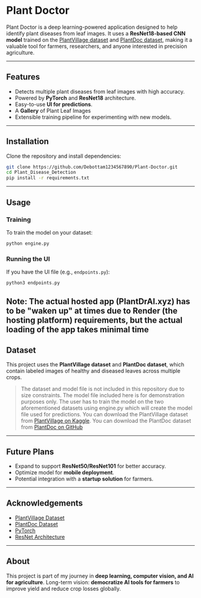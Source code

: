 # Plant Doctor

Plant Doctor is a deep learning-powered application designed to help identify plant diseases from leaf images.
It uses a **ResNet18-based CNN model** trained on the [PlantVillage dataset](https://www.tensorflow.org/datasets/catalog/plant_village) and [PlantDoc dataset](https://github.com/pratikkayal/PlantDoc-Dataset), making it a valuable tool for farmers, researchers, and anyone interested in precision agriculture.

---

## Features

* Detects multiple plant diseases from leaf images with high accuracy.
* Powered by **PyTorch** and **ResNet18** architecture.
* Easy-to-use **UI for predictions**.
* A **Gallery** of Plant Leaf Images
* Extensible training pipeline for experimenting with new models.

---

## Installation

Clone the repository and install dependencies:

```bash
git clone https://github.com/Debottam1234567890/Plant-Doctor.git
cd Plant_Disease_Detection
pip install -r requirements.txt
```

---

## Usage

### Training

To train the model on your dataset:

```bash
python engine.py
```

### Running the UI

If you have the UI file (e.g., `endpoints.py`):

```bash
python3 endpoints.py
```
Note: The actual hosted app (PlantDrAI.xyz) has to be "waken up" at times due to Render (the hosting platform) requirements, but the actual loading of the app takes minimal time
---

## Dataset

This project uses the **PlantVillage dataset** and **PlantDoc dataset**, which contain labeled images of healthy and diseased leaves across multiple crops.

> The dataset and model file is not included in this repository due to size constraints. The model file included here is for demonstration purposes only. The user has to train the model on the two aforementioned datasets using engine.py which will create the model file used for predictions.
> You can download the PlantVillage dataset from [PlantVillage on Kaggle](https://www.kaggle.com/datasets/abdallahalidev/plantvillage-dataset).
> You can download the PlantDoc dataset from [PlantDoc on GitHub](https://github.com/pratikkayal/PlantDoc-Dataset)

---

## Future Plans

* Expand to support **ResNet50/ResNet101** for better accuracy.
* Optimize model for **mobile deployment**.
* Potential integration with a **startup solution** for farmers.

---

## Acknowledgements

* [PlantVillage Dataset](https://plantvillage.psu.edu/)
* [PlantDoc Dataset](https://github.com/pratikkayal/PlantDoc-Dataset)
* [PyTorch](https://pytorch.org/)
* [ResNet Architecture](https://arxiv.org/abs/1512.03385)

---

## About

This project is part of my journey in **deep learning, computer vision, and AI for agriculture**.
Long-term vision: **democratize AI tools for farmers** to improve yield and reduce crop losses globally.
